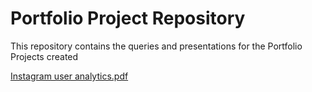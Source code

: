 # Portfolio Project Repository
This repository contains the queries and presentations for the Portfolio Projects created

[Instagram user analytics.pdf](https://github.com/Atin23/Portfolio-Projects/files/10342387/Instagram.user.analytics.pdf)
